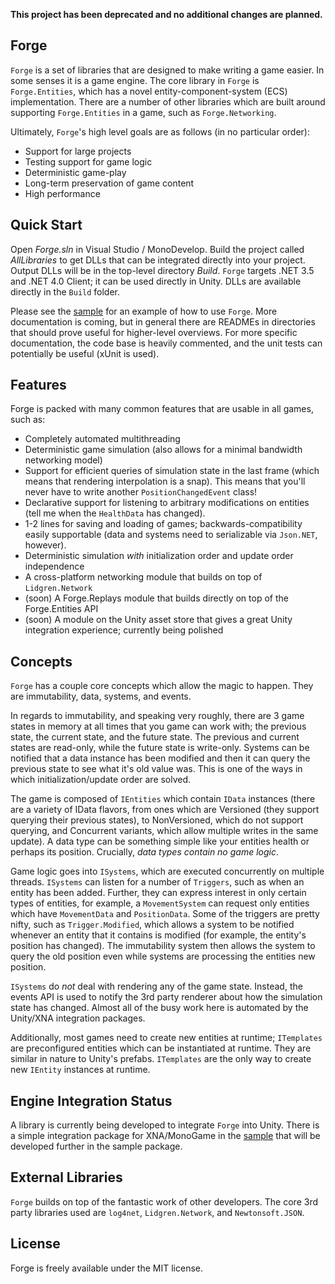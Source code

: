 **This project has been deprecated and no additional changes are planned.**

## Forge

`Forge` is a set of libraries that are designed to make writing a game easier. In some senses it is a game engine. The core library in `Forge` is `Forge.Entities`, which has a novel entity-component-system (ECS) implementation. There are a number of other libraries which are built around supporting `Forge.Entities` in a game, such as `Forge.Networking`.

Ultimately, `Forge`'s high level goals are as follows (in no particular order):

- Support for large projects
- Testing support for game logic
- Deterministic game-play
- Long-term preservation of game content
- High performance

## Quick Start

Open _Forge.sln_ in Visual Studio / MonoDevelop. Build the project called _AllLibraries_ to get DLLs that can be integrated directly into your project. Output DLLs will be in the top-level directory _Build_. `Forge` targets .NET 3.5 and .NET 4.0 Client; it can be used directly in Unity. DLLs are available directly in the `Build` folder.

Please see the [sample](https://github.com/jacobdufault/forge-sample) for an example of how to use `Forge`. More documentation is coming, but in general there are READMEs in directories that should prove useful for higher-level overviews. For more specific documentation, the code base is heavily commented, and the unit tests can potentially be useful (xUnit is used).

## Features

Forge is packed with many common features that are usable in all games, such as:

- Completely automated multithreading
- Deterministic game simulation (also allows for a minimal bandwidth networking model)
- Support for efficient queries of simulation state in the last frame (which means that rendering interpolation is a snap). This means that you'll never have to write another `PositionChangedEvent` class!
- Declarative support for listening to arbitrary modifications on entities (tell me when the `HealthData` has changed).
- 1-2 lines for saving and loading of games; backwards-compatibility easily supportable (data and systems need to serializable via `Json.NET`, however).
- Deterministic simulation *with* initialization order and update order independence
- A cross-platform networking module that builds on top of `Lidgren.Network`
- (soon) A Forge.Replays module that builds directly on top of the Forge.Entities API
- (soon) A module on the Unity asset store that gives a great Unity integration experience; currently being polished

## Concepts

`Forge` has a couple core concepts which allow the magic to happen. They are immutability, data, systems, and events.

In regards to immutability, and speaking very roughly, there are 3 game states in memory at all times that you game can work with; the previous state, the current state, and the future state. The previous and current states are read-only, while the future state is write-only. Systems can be notified that a data instance has been modified and then it can query the previous state to see what it's old value was. This is one of the ways in which initialization/update order are solved.

The game is composed of `IEntities` which contain `IData` instances (there are a variety of IData flavors, from ones which are Versioned (they support querying their previous states), to NonVersioned, which do not support querying, and Concurrent variants, which allow multiple writes in the same update). A data type can be something simple like your entities health or perhaps its position. Crucially, _data types contain no game logic_.

Game logic goes into `ISystems`, which are executed concurrently on multiple threads. `ISystems` can listen for a number of `Triggers`, such as when an entity has been added. Further, they can express interest in only certain types of entities, for example, a `MovementSystem` can request only entities which have `MovementData` and `PositionData`. Some of the triggers are pretty nifty, such as `Trigger.Modified`, which allows a system to be notified whenever an entity that it contains is modified (for example, the entity's position has changed). The immutability system then allows the system to query the old position even while systems are processing the entities new position.

`ISystems` do *not* deal with rendering any of the game state. Instead, the events API is used to notify the 3rd party renderer about how the simulation state has changed. Almost all of the busy work here is automated by the Unity/XNA integration packages.

Additionally, most games need to create new entities at runtime; `ITemplates` are preconfigured entities which can be instantiated at runtime. They are similar in nature to Unity's prefabs. `ITemplates` are the only way to create new `IEntity` instances at runtime.


## Engine Integration Status

A library is currently being developed to integrate `Forge` into Unity. There is a simple integration package for XNA/MonoGame in the [sample](https://github.com/jacobdufault/forge-sample) that will be developed further in the sample package.

## External Libraries

`Forge` builds on top of the fantastic work of other developers. The core 3rd party libraries used are `log4net`, `Lidgren.Network`, and `Newtonsoft.JSON`.
 
## License

Forge is freely available under the MIT license.

